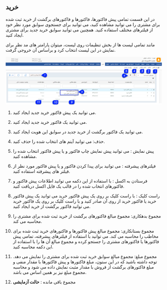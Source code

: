 ﻿## خرید


در این قسمت تمامی پیش فاکتورها، فاکتورها و فاکتورهای برگشت از خرید ثبت شده برای مشتری را می توانید مشاهده کنید، می توانید برای جستجوی سوابق مورد نظر خود از فیلترهای مختلف استفاده کنید. همچنین می توانید سوابق خرید جدید برای مشتری ایجاد کنید.

مانند تمامی لیست ها از بخش تنظیمات روی لیست، میتوان پارامتر های مد نظر برای نمایش در این لیست انتخاب کرد و براساس آن خروجی گرفت.

![](Purchase.jpg)

1. می توانید یک پیش فاکتور خرید جدید ایجاد کنید.

2. می توانید یک فاکتور خرید جدید ایجاد کنید.

3. می توانید یک فاکتور برگشت از خرید جدید در سوابق این هویت ایجاد کنید.

4. حذف: می توانید آیتم های انتخاب شده را حذف کنید.

5. پیش نمایش : می توانید پیش نمایش چاپ فاکتور و یا پیش فاکتور انتخاب شده را مشاهده کنید.

6. فیلترهای پیشرفته : می توانید برای پیدا کردن فاکتور و یا پیش فاکتور مورد نظر از فیلتر های پیشرفته استفاده کنید.

7. فرستادن به اکسل : با استفاده از این دکمه می توانید اطلاعات پیش فاکتور و فاکتورهای انتخاب شده را در قالب یک فایل اکسل دریافت کنید.

8. راست کلیک : با راست کلیک بر روی یک پیش فاکتور خرید می توانید یک پیش فاکتور خرید یا فاکتور خرید از روی آن صادر کنید و با راست کلیک بر روی یک فاکتور خرید می توانید فاکتور برگشت از خرید ایجاد کنید.

9. مجموع بدهکاری: مجموع مبالغ فاکتورهای برگشت از خرید ثبت شده برای مشتری را محاسبه می کند.

10. مجموع بستانکاری:  مجموع مبالغ پیش فاکتورها و فاکتورهای خرید ثبت شده برای مخاطب را محاسبه می کند. می توانید با استفاده از فیلترهای پیشرفته، تمامی پیش فاکتورها یا فاکتورهای مشتری را جستجو کرده و مجموع مبالغ آن ها را با استفاده از این دکمه محاسبه کنید.

11. مجموع مبلغ: مجموع مبالغ سوابق خرید ثبت شده برای مشتری را نمایش می دهد. توجه داشته باشید که در این ستون، مبلغ فاکتورها و پیش فاکتورها با مقدار منفی و مبلغ فاکتورهای برگشت از فروش با مقدار مثبت نمایش داده می شود و محاسبه مجموع مبلغ نیز بر همین اساس می باشد.

12. مجموع باقی مانده : **حالت آزمایشی**

